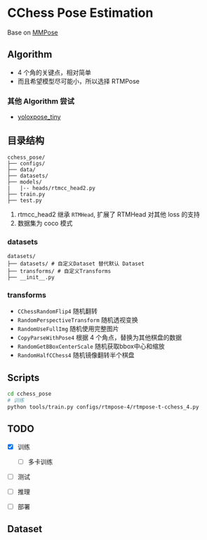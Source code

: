 # CChess Pose Estimation

Base on [MMPose](https://github.com/open-mmlab/mmpose)


## Algorithm

- 4 个角的关键点，相对简单
- 而且希望模型尽可能小，所以选择 RTMPose

### 其他 Algorithm 尝试

- [yoloxpose_tiny](https://mmpose.readthedocs.io/en/latest/model_zoo_papers/algorithms.html#yolo-pose-cvprw-2022)



## 目录结构

```
cchess_pose/
├── configs/
├── data/
├── datasets/
├── models/
|   |-- heads/rtmcc_head2.py
├── train.py
├── test.py
```

1. rtmcc_head2 继承 `RTMHead`, 扩展了 RTMHead 对其他 loss 的支持
2. 数据集为 coco 模式


### datasets


```
datasets/
├── datasets/ # 自定义Dataset 替代默认 Dataset
├── transforms/ # 自定义Transforms
├── __init__.py
```


### transforms

- `CChessRandomFlip4` 随机翻转
- `RandomPerspectiveTransform` 随机透视变换
- `RandomUseFullImg` 随机使用完整图片
- `CopyParseWithPose4` 根据 4 个角点，替换为其他棋盘的数据
- `RandomGetBBoxCenterScale` 随机获取bbox中心和缩放
- `RandomHalfCChess4` 随机镜像翻转半个棋盘



## Scripts

```bash
cd cchess_pose
# 训练
python tools/train.py configs/rtmpose-4/rtmpose-t-cchess_4.py

```



## TODO

- [x] 训练
  - [ ] 多卡训练
- [ ] 测试
- [ ] 推理
- [ ] 部署


## Dataset


